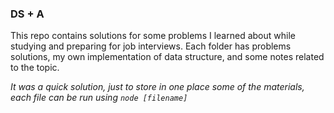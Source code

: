 
 ### DS + A  

This repo contains solutions for some problems I learned about while studying and preparing for job interviews. 
Each folder has problems solutions, my own implementation of data structure, and some notes related to the topic.

<i>It was a quick solution, just to store in one place some of the materials, each file can be run using `node [filename]`</i>
